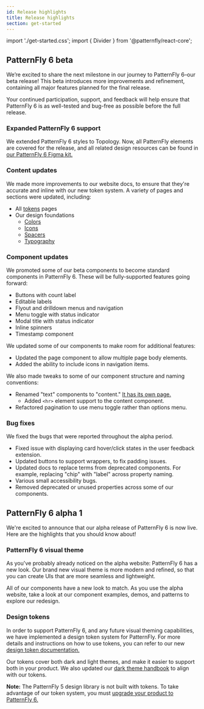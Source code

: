 ```yaml
---
id: Release highlights
title: Release highlights
section: get-started
---
```


import './get-started.css';
import { Divider } from '@patternfly/react-core';

## PatternFly 6 beta
We’re excited to share the next milestone in our journey to PatternFly 6–our beta release! This beta introduces more improvements and refinement, containing all major features planned for the final release. 

Your continued participation, support, and feedback will help ensure that PatternFly 6 is as well-tested and bug-free as possible before the full release. 

### Expanded PatternFly 6 support

We extended PatternFly 6 styles to Topology. Now, all PatternFly elements are covered for the release, and all related design resources can be found in [our PatternFly 6 Figma kit.]()

### Content updates 

We made more improvements to our website docs, to ensure that they're accurate and inline with our new token system. A variety of pages and sections were updated, including: 
- All [tokens](/tokens/about-tokens) pages
- Our design foundations 
    - [Colors](/design-foundations/colors) 
    - [Icons](/design-foundations/icons) 
    - [Spacers](/design-foundations/spacers)  
    - [Typography](/design-foundations/typography)  

### Component updates

We promoted some of our beta components to become standard components in PatternFly 6. These will be fully-supported features going forward:
- Buttons with count label 
- Editable labels
- Flyout and drilldown menus and navigation 
- Menu toggle with status indicator
- Modal title with status indicator
- Inline spinners
- Timestamp component 

We updated some of our components to make room for additional features:
- Updated the page component to allow multiple page body elements.
- Added the ability to include icons in navigation items.

We also made tweaks to some of our component structure and naming conventions:
- Renamed "text" components to "content." [It has its own page.](/components/content)
    - Added `<hr>` element support to the content component.
- Refactored pagination to use menu toggle rather than options menu.
### Bug fixes
We fixed the bugs that were reported throughout the alpha period.
- Fixed issue with displaying card hover/click states in the user feedback extension.
- Updated buttons to support wrappers, to fix padding issues.
- Updated docs to replace terms from deprecated components. For example, replacing "chip" with "label" across property naming.
- Various small accessibility bugs.
- Removed deprecated or unused properties across some of our components.

<Divider />

## PatternFly 6 alpha 1

We're excited to announce that our alpha release of PatternFly 6 is now live. Here are the highlights that you should know about!

### PatternFly 6 visual theme

As you've probably already noticed on the alpha website: PatternFly 6 has a new look. Our brand new visual theme is more modern and refined, so that you can create UIs that are more seamless and lightweight.

All of our components have a new look to match. As you use the alpha website, take a look at our component examples, demos, and patterns to explore our redesign.

### Design tokens 

In order to support PatternFly 6, and any future visual theming capabilities, we have implemented a design token system for PatternFly. For more details and instructions on how to use tokens, you can refer to our new [design token documentation.](/tokens/about-tokens)

Our tokens cover both dark and light themes, and make it easier to support both in your product. We also updated our [dark theme handbook](/developer-resources/dark-theme-handbook) to align with our tokens.

**Note:** The PatternFly 5 design library is not built with tokens. To take advantage of our token system, you must [upgrade your product to PatternFly 6.](/get-started/upgrade)
